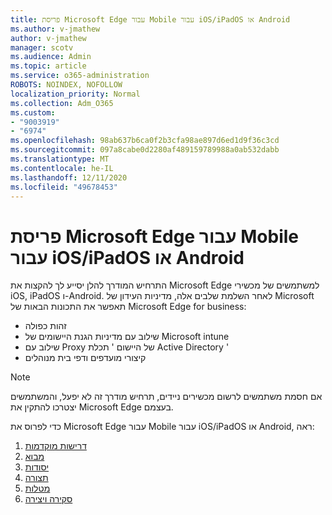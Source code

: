 ```yaml
---
title: פריסת Microsoft Edge עבור Mobile עבור iOS/iPadOS או Android
ms.author: v-jmathew
author: v-jmathew
manager: scotv
ms.audience: Admin
ms.topic: article
ms.service: o365-administration
ROBOTS: NOINDEX, NOFOLLOW
localization_priority: Normal
ms.collection: Adm_O365
ms.custom:
- "9003919"
- "6974"
ms.openlocfilehash: 98ab637b6ca0f2b3cfa98ae897d6ed1d9f36c3cd
ms.sourcegitcommit: 097a8cabe0d2280af489159789988a0ab532dabb
ms.translationtype: MT
ms.contentlocale: he-IL
ms.lasthandoff: 12/11/2020
ms.locfileid: "49678453"
---
```

# <a name="deploy-microsoft-edge-for-mobile-for-iosipados-or-android"></a>פריסת Microsoft Edge עבור Mobile עבור iOS/iPadOS או Android

התרחיש המודרך להלן יסייע לך להקצות את Microsoft Edge למשתמשים של מכשירי iOS, iPadOS ו-Android. לאחר השלמת שלבים אלה, מדיניות העידון של Microsoft תאפשר את התכונות הבאות של Microsoft Edge for business:

- זהות כפולה
- שילוב עם מדיניות הגנת היישומים של Microsoft intune
- שילוב עם Proxy של היישום ' תכלת Active Directory '
- קיצורי מועדפים ודפי בית מנוהלים

> [!NOTE]
> אם חסמת משתמשים לרשום מכשירים ניידים, תרחיש מודרך זה לא יפעל, והמשתמשים יצטרכו להתקין את Microsoft Edge בעצמם.

כדי לפרוס את Microsoft Edge עבור Mobile עבור iOS/iPadOS או Android, ראה:

1. [דרישות מוקדמות](https://go.microsoft.com/fwlink/?linkid=2133027)
2. [מבוא](https://go.microsoft.com/fwlink/?linkid=2133520)
3. [יסודות](https://go.microsoft.com/fwlink/?linkid=2133421)
4. [תצורה](https://go.microsoft.com/fwlink/?linkid=2133521)
5. [מטלות](https://go.microsoft.com/fwlink/?linkid=2132869)
6. [סקירה ויצירה](https://go.microsoft.com/fwlink/?linkid=2133522)
